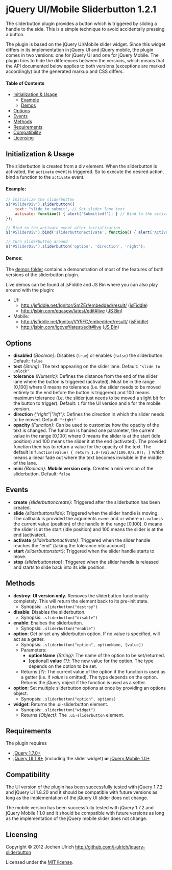 jQuery UI/Mobile Sliderbutton 1.2.1
===================================

The sliderbutton plugin provides a button which is triggered by sliding a handle to the side. This
is a simple technique to avoid accidentally pressing a button.

The plugin is based on the jQuery UI/Mobile slider widget. Since this widget differs in its
implementation in jQuery UI and jQuery mobile, the plugin comes in two versions: one for jQuery UI
and one for jQuery Mobile. The plugin tries to hide the differences between the versions, which means
that the API documented below applies to both versions (exceptions are marked accordingly) but the
generated markup and CSS differs.

#### Table of Contents ####
- [Initialization & Usage](#initialization--usage)
	- [Example](#example)
	- [Demos](#demos)
- [Options](#options)
- [Events](#events)
- [Methods](#methods)
- [Requirements](#requirements)
- [Compatibility](#compatibility)
- [Licensing](#licensing)


Initialization & Usage
----------------------
The sliderbutton is created from a div element. When the sliderbutton is activated, the `activate`
event is triggered. So to execute the desired action, bind a function to the `activate` event. 

#### Example: ####
```javascript
// Initialize the sliderbutton
$('#SliderDiv').sliderbutton({
	text: "slide to submit", // Set slider lane text
	activate: function() { alert('Submitted!'); } // Bind to the activate event during initialization
});

// Bind to the activate event after initialization
$('#SliderDiv').bind('sliderbuttonactivate', function() { alert('Activate!'); });

// Turn sliderbutton around
$('#SliderDiv').sliderbutton('option', 'direction', 'right');
```

#### Demos: ####
The [demos folder](https://github.com/j-ulrich/jquery-sliderbutton/tree/master/demos) contains a
demonstration of most of the features of both versions of the sliderbutton plugin.

Live demos can be found at jsFiddle and JS Bin where you can also play around with the plugin:
* UI:
	- http://jsfiddle.net/Ignitor/SmZEr/embedded/result/ ([jsFiddle](http://jsfiddle.net/Ignitor/SmZEr/))
	- http://jsbin.com/eqasew/latest/edit#live ([JS Bin](http://jsbin.com/eqasew/latest/edit))
* Mobile:
	- http://jsfiddle.net/Ignitor/VY5FC/embedded/result/ ([jsFiddle](http://jsfiddle.net/Ignitor/VY5FC/))
	- http://jsbin.com/igovef/latest/edit#live ([JS Bin](http://jsbin.com/igovef/latest/edit))

Options
-------
* __disabled__ _{Boolean}_: Disables (`true`) or enables (`false`) the sliderbutton. Default: `false`
* __text__ _{String}_: The text appearing on the slider lane. Default: `"slide to unlock"`
* __tolerance__ _{Numeric}_: Defines the distance from the end of the slider lane where the button is triggered
	(activated). Must be in the range [0,100] where 0 means no tolerance (i.e. the slider needs to be
	moved entirely to the end before the button is triggered) and 100 means maximum tolerance (i.e. the
	slider just needs to be moved a slight bit for the button to trigger). Default: `1` for the UI
	version and `5` for the mobile version.
* __direction__ _{"right"|"left"}_: Defines the direction in which the slider needs to be moved.
	Default: `"right"`
* __opacity__ _{Function}_: Can be used to customize how the opacity of the text is changed. The function
	is handed one parameter, the current value in the range [0,100] where 0 means the slider is at
	the start (idle position) and 100 means the slider it at the end (activated). The provided function
	then has to return a value for the opacity of the text. The default is
	`function(value) { return 1.0-(value/(100.0/2.0)); }` which means a linear fade out where the
	text becomes invisible in the middle of the lane.
* __mini__ _{Boolean}_: **Mobile version only.** Creates a mini version of the sliderbutton. Default: `false`

Events
------
* __create__ _{sliderbuttoncreate}_: Triggered after the sliderbutton has been created.
* __slide__ _{sliderbuttonslide}_: Triggered when the slider handle is moving. The callback is provided
	the arguments `event` and `ui` where `ui.value` is the current value (position) of the handle
	in the range [0,100]. 0 means the slider is at the start (idle position) and 100 means the
	slider is at the end (activated). 
* __activate__ _{sliderbuttonactivate}_: Triggered when the slider handle reaches the "end" (taking the
	tolerance into account).
* __start__ _{sliderbuttonstart}_: Triggered when the slider handle starts to move.
* __stop__ _{sliderbuttonstop}_: Triggered when the slider handle is released and starts to slide back
	into its idle position.

Methods
-------
* __destroy__: **UI version only.** Removes the sliderbutton functionality completely. This will return the element back
	to its pre-init state.
	- Synopsis: `.sliderbutton("destroy")`
* __disable__: Disables the sliderbutton.
	- Synopsis: `.sliderbutton("disable")`
* __enable__: Enalbes the sliderbutton.
	- Synopsis: `.sliderbutton("enable")`
* __option__: Get or set any sliderbutton option. If no value is specified, will act as a getter.
	- Synopsis: `.sliderbutton("option", optionName, [value])`
	- Parameters:
		* __optionName__ _{String}_: The name of the option to be set/returned.
		* [optional] __value__ _{?}_: The new value for the option. The type depends on the option 
			to be set.
	- Returns _{?}_: The current value of the option if the function is used as a getter
		(i.e. if _value_ is omitted). The type depends on the option. Returns the jQuery object if the
		function is used as a setter.
* __option__: Set multiple sliderbutton options at once by providing an options object.
	- Synopsis: `.sliderbutton("option", options)`
* __widget__: Returns the .ui-sliderbutton element.
	- Synopsis: `.sliderbutton("widget")`
	- Returns _{Object}_: The `.ui-sliderbutton` element.

Requirements
------------
The plugin requires
* [jQuery 1.7.0+](http://jquery.com)
* [jQuery UI 1.8+](http://jqueryui.com) (including the slider widget) **or** [jQuery Mobile 1.0+](http://jquerymobile.com)

Compatibility
------------
The UI version of the plugin has been successfully tested with jQuery 1.7.2 and jQuery UI 1.8.20 and
it should be compatible with future versions as long as the implementation of the jQuery UI slider
does not change.

The mobile version has been successfully tested with jQuery 1.7.2 and jQuery Mobile 1.1.0 and it
should be compatible with future versions as long as the implementation of the jQuery mobile slider
does not change.

Licensing
---------
Copyright &copy; 2012 Jochen Ulrich
http://github.com/j-ulrich/jquery-sliderbutton

Licensed under the [MIT license](http://opensource.org/licenses/MIT).

